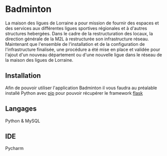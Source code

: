 # Badminton

La maison des ligues de Lorraine a pour mission de fournir des espaces et des services aux différentes ligues sportives régionales et à d'autres structures hebergées.
Dans le cadre de la restructuration des locaux, la direction générale de la M2L à restructurée son infrastructure réseau.
Maintenant que l'ensemble de l'installation et de la configuration de l'infrastructure finalisée, une procédure a été mise en place et validée pour l'ajout d'un nouveau département ou d'une nouvelle ligue dans le réseau de la maison des ligues de Lorraine.

## Installation

Afin de pouvoir utiliser l'application Badminton il vous faudra au préalable installé Python avec  [pip](https://pip.pypa.io/en/stable/) pour pouvoir récupérer le framework [flask](https://flask.palletsprojects.com/en/2.0.x/)

## Langages 
Python & MySQL

## IDE 
Pycharm 
